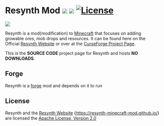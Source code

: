 # Resynth Mod ![](http://cf.way2muchnoise.eu/full_303846_downloads.svg) ![](http://cf.way2muchnoise.eu/versions/303846.svg) [![License](https://img.shields.io/badge/License-Apache%202.0-blue.svg)](https://opensource.org/licenses/Apache-2.0)

![](https://resynth-minecraft-mod.github.io/images/title.png)

Resynth is a mod(modification) to [Minecraft](https://minecraft.net/) that
focuses on adding growable ores, mob drops and resources. It can be found
here on the Official [Resynth Website](https://resynth-minecraft-mod.github.io/)
or over at the [CurseForge Project Page](https://minecraft.curseforge.com/projects/resynth).

This is the **SOURCE CODE** project page for Resynth and hosts **NO DOWNLOADS**.

## Forge
Resynth is a [forge](http://files.minecraftforge.net/) mod and depends on it to run

## License
Resynth and the [Resynth Website](https://resynth-minecraft-mod.github.io/) (https://resynth-minecraft-mod.github.io/) are licensed the [Apache License, Version 2.0](https://www.apache.org/licenses/LICENSE-2.0)
